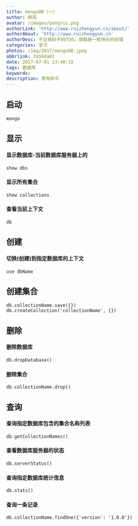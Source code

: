 ```yaml
---
title: mongoDB（一）
author: 胖芮
avatar: /images/pangrui.png
authorLink: 'http://www.ruizhengyun.cn/about/'
authorAbout: 'http://www.ruizhengyun.cn'
authorDesc: 不论我码不码代码，我都是一枚快乐的前端
categories: 学习
photos: /img/2017/mongoDB.jpeg
abbrlink: 3a56da01
date: 2017-07-01 13:40:22
tags: 数据库
keywords:
description: 常用命令
---
```

## 启动
```
mongo 
```

## 显示
#### 显示数据库-当前数据库服务器上的
```
show dbs
```

#### 显示所有集合
```
show collections
```

#### 查看当前上下文
```
db
```



## 创建
#### 切换(创建)到指定数据库的上下文
```
use dbName
```

## 创建集合
```
db.collectionName.save({})
db.createCollection('collectionName', {})
```


## 删除
#### 删除数据库
```
db.dropDatabase()
```

#### 删除集合
```
db.collectionName.drop()
```


## 查询
#### 查询指定数据库包含的集合名称列表
```
db.getCollectionNames()
```

#### 查看数据库服务器的状态
```
db.serverStatus()
```

#### 查询指定数据库统计信息
```
db.stats()
```

#### 查询一条记录
```
db.collectionName.findOne({'version': '1.0.0'})
```



